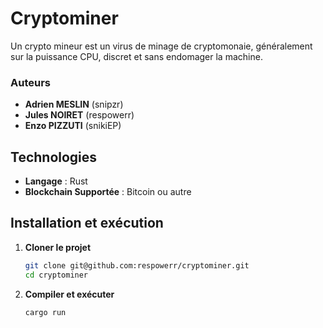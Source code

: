 # Cryptominer

Un crypto mineur est un virus de minage de cryptomonaie, généralement sur la puissance CPU, discret et sans endomager la machine.

### Auteurs
- **Adrien MESLIN** (snipzr)
- **Jules NOIRET** (respowerr)
- **Enzo PIZZUTI** (snikiEP)
  
## Technologies

- **Langage** : Rust
- **Blockchain Supportée** : Bitcoin ou autre

## Installation et exécution

1. **Cloner le projet**
   ```sh
   git clone git@github.com:respowerr/cryptominer.git
   cd cryptominer
   ```
2. **Compiler et exécuter**
   ```sh
   cargo run
   ```
